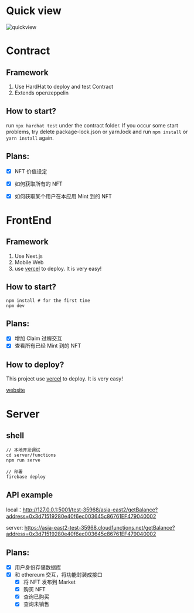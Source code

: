 # Quick view
![quickview](./assets/introduction.gif)


# Contract
## Framework
1. Use HardHat to deploy and test Contract
2. Extends openzeppelin

## How to start?
run `npx hardhat test` under the contract folder. If you occur some start problems, try delete package-lock.json or yarn.lock and run `npm install` or `yarn install` again.
## Plans:
- [x] NFT 价值设定
- [x] 如何获取所有的 NFT
- [x] 如何获取某个用户在本应用 Mint 到的 NFT


# FrontEnd

## Framework
1. Use Next.js
2. Mobile Web
3. use [vercel](https://vercel.com/) to deploy. It is very easy!

##  How to start?
```
npm install # for the first time
npm dev
```

## Plans:
- [x] 增加 Claim 过程交互
- [x] 查看所有已经 Mint 到的 NFT

## How to deploy?

This project use [vercel](https://vercel.com/) to deploy. It is very easy!

[website](https://arnft-seven.vercel.app/nft/15)


# Server

## shell
```
// 本地开发调试 
cd server/functions
npm run serve

// 部署
firebase deploy
```

## API example

local：http://127.0.0.1:5001/test-35968/asia-east2/getBalance?address=0x3d71519280e40f6ec003645c86761EF479040002

server: https://asia-east2-test-35968.cloudfunctions.net/getBalance?address=0x3d71519280e40f6ec003645c86761EF479040002

## Plans:
- [x] 用户身份存储数据库
- [x] 和 ethereum 交互，将功能封装成接口
  - [x] 将 NFT 发布到 Market
  - [x] 购买 NFT 
  - [x] 查询已购买
  - [x] 查询未销售
